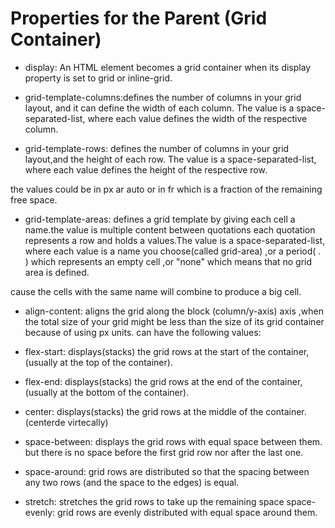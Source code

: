 # Properties for the Parent (Grid Container)

- display: An HTML element becomes a grid container when its display property is set to grid or inline-grid.

- grid-template-columns:defines the number of columns in your grid layout, and it can define the width of each column. The value is a space-separated-list, where each value defines the width of the respective column.

- grid-template-rows: defines the number of columns in your grid layout,and the height of each row. The value is a space-separated-list, where each value defines the height of the respective row.

the values could be in px ar auto or in fr which is a fraction of the remaining free space.

- grid-template-areas: defines a grid template by giving each cell a name.the value is multiple content between quotations each quotation represents a row and holds a values.The value is a space-separated-list, where each value is a name you choose(called grid-area) ,or a period( . ) which represents an empty cell ,or "none" which means that no grid area is defined.

cause the cells with the same name will combine to produce a big cell.

- align-content: aligns the grid along the block (column/y-axis) axis ,when the total size of your grid might be less than the size of its grid container because of using px units. can have the following values:

- flex-start: displays(stacks) the grid rows at the start of the container,(usually at the top of the container).

- flex-end: displays(stacks) the grid rows at the end of the container,(usually at the bottom of the container).

- center: displays(stacks) the grid rows at the middle of the container.(centerde virtecally)

- space-between: displays the grid rows with equal space between them. but there is no space before the first grid row nor after the last one.

- space-around: grid rows are distributed so that the spacing between any two rows (and the space to the edges) is equal.

- stretch: stretches the grid rows to take up the remaining space
space-evenly: grid rows are evenly distributed with equal space around them.
